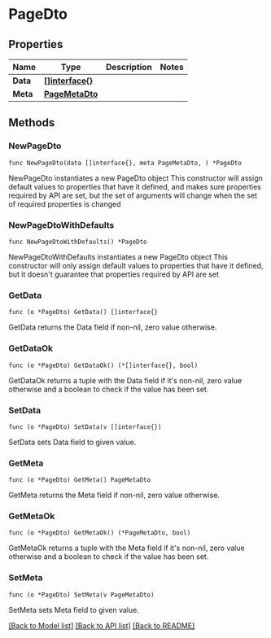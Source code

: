 # PageDto

## Properties

Name | Type | Description | Notes
------------ | ------------- | ------------- | -------------
**Data** | [**[]interface{}**](Array.md) |  | 
**Meta** | [**PageMetaDto**](PageMetaDto.md) |  | 

## Methods

### NewPageDto

`func NewPageDto(data []interface{}, meta PageMetaDto, ) *PageDto`

NewPageDto instantiates a new PageDto object
This constructor will assign default values to properties that have it defined,
and makes sure properties required by API are set, but the set of arguments
will change when the set of required properties is changed

### NewPageDtoWithDefaults

`func NewPageDtoWithDefaults() *PageDto`

NewPageDtoWithDefaults instantiates a new PageDto object
This constructor will only assign default values to properties that have it defined,
but it doesn't guarantee that properties required by API are set

### GetData

`func (o *PageDto) GetData() []interface{}`

GetData returns the Data field if non-nil, zero value otherwise.

### GetDataOk

`func (o *PageDto) GetDataOk() (*[]interface{}, bool)`

GetDataOk returns a tuple with the Data field if it's non-nil, zero value otherwise
and a boolean to check if the value has been set.

### SetData

`func (o *PageDto) SetData(v []interface{})`

SetData sets Data field to given value.


### GetMeta

`func (o *PageDto) GetMeta() PageMetaDto`

GetMeta returns the Meta field if non-nil, zero value otherwise.

### GetMetaOk

`func (o *PageDto) GetMetaOk() (*PageMetaDto, bool)`

GetMetaOk returns a tuple with the Meta field if it's non-nil, zero value otherwise
and a boolean to check if the value has been set.

### SetMeta

`func (o *PageDto) SetMeta(v PageMetaDto)`

SetMeta sets Meta field to given value.



[[Back to Model list]](../README.md#documentation-for-models) [[Back to API list]](../README.md#documentation-for-api-endpoints) [[Back to README]](../README.md)


